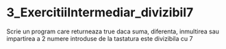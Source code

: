 # 3_ExercitiiIntermediar_divizibil7
Scrie un program care returneaza true daca suma, diferenta, inmultirea sau impartirea a 2 numere introduse de la tastatura este divizibila cu 7
